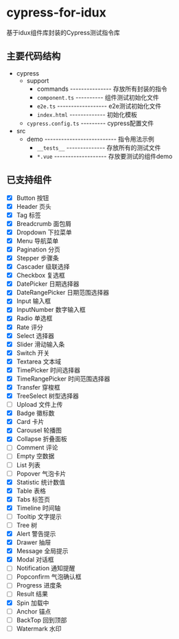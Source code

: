 # cypress-for-idux

基于idux组件库封装的Cypress测试指令库

## 主要代码结构

- cypress
  - support
    - commands --------------- 存放所有封装的指令
    - `component.ts` ---------- 组件测试初始化文件
    - `e2e.ts` ------------------ e2e测试初始化文件
    - `index.html` ------------- 初始化模板
  - `cypress.config.ts` --------- cypress配置文件
- src
  - demo -------------------------- 指令用法示例
    - `__tests__` -------------- 存放所有的测试文件
    - `*.vue` ------------------- 存放要测试的组件demo

## 已支持组件

- [x] Button 按钮
- [x] Header 页头
- [x] Tag 标签
- [x] Breadcrumb 面包屑
- [x] Dropdown 下拉菜单
- [x] Menu 导航菜单
- [x] Pagination 分页
- [x] Stepper 步骤条
- [x] Cascader 级联选择
- [x] Checkbox 复选框
- [x] DatePicker 日期选择器
- [x] DateRangePicker 日期范围选择器
- [x] Input 输入框
- [x] InputNumber 数字输入框
- [x] Radio 单选框
- [x] Rate 评分
- [x] Select 选择器
- [x] Slider 滑动输入条
- [x] Switch 开关
- [x] Textarea 文本域
- [x] TimePicker 时间选择器
- [x] TimeRangePicker 时间范围选择器
- [x] Transfer 穿梭框
- [x] TreeSelect 树型选择器
- [ ] Upload 文件上传
- [x] Badge 徽标数
- [x] Card 卡片
- [x] Carousel 轮播图
- [x] Collapse 折叠面板
- [ ] Comment 评论
- [ ] Empty 空数据
- [ ] List 列表
- [ ] Popover 气泡卡片
- [x] Statistic 统计数值
- [x] Table 表格
- [x] Tabs 标签页
- [x] Timeline 时间轴
- [ ] Tooltip 文字提示
- [ ] Tree 树
- [x] Alert 警告提示
- [x] Drawer 抽屉
- [x] Message 全局提示
- [x] Modal 对话框
- [ ] Notification 通知提醒
- [ ] Popconfirm 气泡确认框
- [ ] Progress 进度条
- [ ] Result 结果
- [x] Spin 加载中
- [ ] Anchor 锚点
- [ ] BackTop 回到顶部
- [ ] Watermark 水印
